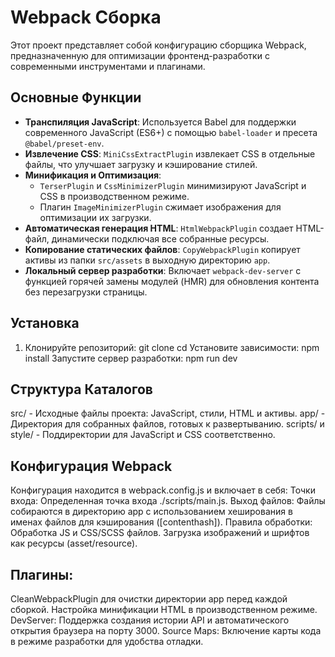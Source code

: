 # Webpack Сборка

Этот проект представляет собой конфигурацию сборщика Webpack, предназначенную для оптимизации фронтенд-разработки с современными инструментами и плагинами.

## Основные Функции

- **Транспиляция JavaScript**: Используется Babel для поддержки современного JavaScript (ES6+) с помощью `babel-loader` и пресета `@babel/preset-env`.
- **Извлечение CSS**: `MiniCssExtractPlugin` извлекает CSS в отдельные файлы, что улучшает загрузку и кэширование стилей.
- **Минификация и Оптимизация**:
  - `TerserPlugin` и `CssMinimizerPlugin` минимизируют JavaScript и CSS в производственном режиме.
  - Плагин `ImageMinimizerPlugin` сжимает изображения для оптимизации их загрузки.
- **Автоматическая генерация HTML**: `HtmlWebpackPlugin` создает HTML-файл, динамически подключая все собранные ресурсы.
- **Копирование статических файлов**: `CopyWebpackPlugin` копирует активы из папки `src/assets` в выходную директорию `app`.
- **Локальный сервер разработки**: Включает `webpack-dev-server` с функцией горячей замены модулей (HMR) для обновления контента без перезагрузки страницы.

## Установка

1. Клонируйте репозиторий:
   git clone <URL>
   cd <repository-name>
Установите зависимости:
npm install
Запустите сервер разработки:
npm run dev
## Структура Каталогов
src/ - Исходные файлы проекта: JavaScript, стили, HTML и активы.
app/ - Директория для собранных файлов, готовых к развертыванию.
scripts/ и style/ - Поддиректории для JavaScript и CSS соответственно.
## Конфигурация Webpack
Конфигурация находится в webpack.config.js и включает в себя:
Точки входа: Определенная точка входа ./scripts/main.js.
Выход файлов: Файлы собираются в директорию app с использованием хеширования в именах файлов для кэширования ([contenthash]).
Правила обработки:
Обработка JS и CSS/SCSS файлов.
Загрузка изображений и шрифтов как ресурсы (asset/resource).
## Плагины:
CleanWebpackPlugin для очистки директории app перед каждой сборкой.
Настройка минификации HTML в производственном режиме.
DevServer: Поддержка создания истории API и автоматического открытия браузера на порту 3000.
Source Maps: Включение карты кода в режиме разработки для удобства отладки.
